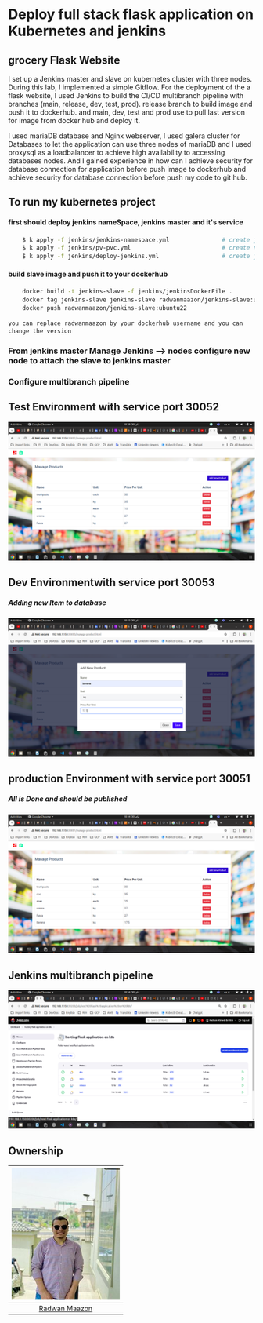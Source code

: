 # Deploy full stack flask application on Kubernetes and jenkins
## grocery Flask Website
I set up a Jenkins master and slave on kubernetes cluster with three nodes. During this lab, I implemented a simple Gitflow. For the deployment of the a flask website, I used Jenkins to build the CI/CD multibranch pipeline with branches (main, release, dev, test, prod).
release branch to build image and push it to dockerhub.
and main, dev, test and prod use to pull last version for image from docker hub and deploy it.

I used mariaDB database and Nginx webserver, I used galera cluster for Databases to let the application can use three nodes of mariaDB and I used proxysql as a loadbalancer to achieve high availability to accessing databases nodes.
And I gained experience in how can I achieve security for database connection for application before push image to dockerhub and achieve security for database connection before push my code to git hub.

## To run my kubernetes project
#### first should deploy jenkins nameSpace, jenkins master and it's service 
``` sh 
    $ k apply -f jenkins/jenkins-namespace.yml               # create jenkins namespace 
    $ k apply -f jenkins/pv-pvc.yml                          # create nfs pv and nfs pvc 
    $ k apply -f jenkins/deploy-jenkins.yml                  # create jenkins master and its service
```
#### build slave image and push it to your dockerhub
``` sh
    docker build -t jenkins-slave -f jenkins/jenkinsDockerFile .  
    docker tag jenkins-slave jenkins-slave radwanmaazon/jenkins-slave:ubuntu22
    docker push radwanmaazon/jenkins-slave:ubuntu22
```
    you can replace radwanmaazon by your dockerhub username and you can change the version

### From jenkins master Manage Jenkins --> nodes configure new node to attach the slave to jenkins master 

### Configure multibranch pipeline

## Test Environment with service port 30052
![testns ](./images/testns.png)
## Dev Environmentwith service port 30053
##### Adding new Item to database 
![devns ](./images/devns.png)
## production Environment with service port 30051
##### All is Done and should be published 
![production ](./images/productionns.png)

## Jenkins multibranch pipeline 
![Jenkins ](./images/jenkins.png)

## Ownership
![Radwan Maazon](images/Radwan1.jpg)|
|:-----------------:|
|[Radwan Maazon](https://github.com/redwan2050)|



